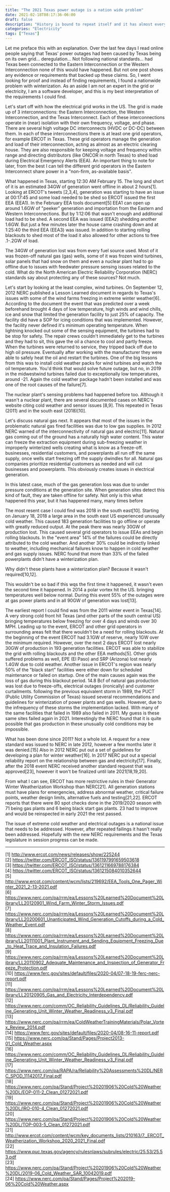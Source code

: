 ```yaml
---
title: "The 2021 Texas power outage is a nation wide problem"
date: 2021-02-18T08:17:36-06:00
draft: false
description: "History is bound to repeat itself and it has almost every year"
categories: "Electricity"
tags: ["Texas"]
---
```


Let me preface this with an explanation. Over the last few days I read online people saying that Texas' power outages had been caused by Texas being on its own grid... deregulation... Not following national standards...  had Texas been connected to the Eastern Interconnection or the Western Interconnection none of this would have happened. But not one post shows any evidence or requirements that backed up these claims. So, I went looking for proof and instead of finding requirements, I found a nationwide problem with winterization. As an aside I am not an expert in the grid or electricity, I am a software developer, and this is my best interpretation of the requirements I could find. 

Let's start off with how the electrical grid works in the US. The grid is made up of 3 interconnections: the Eastern Interconnection, the Western Interconnection, and the Texas Interconnect. Each of these interconnections operate in (near) isolation with their own frequency, voltage, and phase. There are several high voltage DC interconnects (HVDC or DC-DC) between them. In each of these interconnections there is at least one grid operators, for example ERCOT in Texas. These grid operators manage the generation and load of their interconnection, acting as almost as an electric clearing house. They are also responsible for keeping voltage and frequency within range and directing distributors (like ONCOR in north Texas) to shed load during Electrical Emergency Alerts (EEA). An important thing to note for later, from the best I can tell the different grid operators in the Eastern Interconnect share power in a "non-firm, as-available basis". 

What happened in Texas, starting 12:30 AM February 15. The long and short of it is an estimated 34GW of generation went offline in about 2 hours[1]. Looking at ERCOT's tweets [2,3,4], generation was starting to have an issue at 00:17:45 and some load needed to be shed so ERCOT issued the first EEA (EEA1). In the February EEA tools document[5] EEA1 can open up around 1.6GW of "peeker" generation and importation from the Eastern and Western Interconnections. But by 1:12:06 that wasn't enough and additional load had to be shed.  A second EEA was issued (EEA2) shedding another 1.6GW. But just a few minutes later the house came crashing down and at 1:25:40 the third EEA (EEA3) was issued. In addition to starting rolling blackouts to shed most of the load it also allowed for other actions to free .1-.2GW of load. 

The 34GW of generation lost was from every fuel source used. Most of it was frozen-off natural gas (gas) wells, some of it was frozen wind turbines, solar panels that had snow on them and even a nuclear plant had to go offline due to issues with feedwater pressure sensing issues related to the cold. 
What do the North American Electric Reliability Corporation (NERC) standards say about protecting any of these sources? Not much. 

Let's start by looking at the least complex, wind turbines. On September 12, 2012 NERC published a Lesson Learned document in regards to Texas's issues with some of the wind farms freezing in extreme winter weather[6]. According to the document the event that was predicted over a week beforehand brought 4 days of low temperature, high winds and wind chills, ice and snow that limited the generation facility to just 25% of capacity. The facility did have a SOP for icing conditions that was implemented. However, the facility never defined it's minimum operating temperature. When lightning knocked out some of the sensing equipment, the turbines had to be stop for safety. The repair crews couldn't immediately get to the turbines and they had to sit, this gave the oil a chance to cool and partly freeze. When the turbines were returned to service, they tripped back off due to high oil pressure. Eventually after working with the manufacturer they were able to safely heat the oil and restart the turbines. One of the big lessons from this was to install cold weather packs for wind turbines and watch the oil temperature. You'd think that would solve future outage, but no, in 2019 in the midwestwind turbines failed due to exceptionally low temperatures, around -21. Again the cold weather package hadn't been installed and was one of the root causes of the failure[7].

The nuclear plant's sensing problems had happened before too. Although it wasn't a nuclear plant, there are several documented cases on NERC's website citing cold weather and sensor issues [8,9]. This repeated in Texas (2011) and in the south east (2018)[10]. 

Let's discuss natural gas next. It appears that most of the issues in the problematic natural gas fired facilities was due to low gas supplies. In 2012 NERC warned of the interconnectivity of natural gas and electric[11]. Natural gas coming out of the ground has a naturally high water content. This water can freeze the extraction equipment during sub-freezing weather in improperly winterized wells creating what is know as a freeze-off. businesses, residential customers, and powerplants all run off the same supply, once wells start freezing off the supply dwindles for all. Natural gas companies prioritize residential customers as needed and will cut businesses and powerplants. This obviously creates issues in electrical generation. 

In this latest case, much of the gas generation loss was due to under pressure conditions at the generation site. When generation sites detect this kind of fault, they are taken offline for safety. Not only is this what happened this year, but it has happened many, many times before

The most resent case I could find was 2018 in the south east[10]. Starting on January 18, 2018 a large area in the south east US experienced unusually cold weather. This caused 183 generation facilities to go offline or operate with greatly reduced output. At the peak there was nearly 30GW of production lost. This caused several grid operators to issue EEAs and begin rolling blackouts. In the "event area" 14% of the failures could be directly attributed to the cold weather. And another 30% could be indirectly linked to weather, including mechanical failures know to happen in cold weather and gas supply issues. NERC found that more than 33% of the failed powerplants didn't have a winterization plan. 

Why didn't these plants have a winterization plan? Because it wasn't required[10,12].

This wouldn't be so bad if this wqs the first time it happened, it wasn't even the second time it happened. In 2014 a polar vortex hit the US. bringing temperatures well below normal. During this event 55% of the outages were at gas power plants and in all 90GW of generation was lost[13]. 

The earliest report I could find was from the 2011 winter event in Texas[14]. A very strong cold front hit Texas (and other parts of the south central US) bringing temperatures below freezing for over 4 days and winds over 30 MPH. Leading up to the event, ERCOT and other grid operators in surrounding areas felt that there wouldn't be a need for rolling blackouts. At the beginning of the event ERCOT had 3.1GW of reserve, nearly 1GW over the minimum required. However, over the next 2 days ERCOT lost nearly 30GW of production in 193 generation facilities. ERCOT was able to stabilize the grid with rolling blackouts and the other EEA methods[5]. Other grids suffered problems as well, EPE (El Paso) and SRP (Arizona) lost nearly 1.4GW due to cold weather. Another issue in ERCOT's region was nearly 50% of the "black start" facilities were either down for scheduled maintenance or failed on startup. One of the main causes again was the loss of gas during this blackout period. 14.8 Bcf of natural gas production was lost due to freeze-offs, electrical outages (ironically) and customer curtailments. following the previous equivalent storm in 1989, the PUCT (Public Utility Commission of Texas) issued several recommendations and guidelines for winterization of power plants and gas wells. However, due to the infrequency of these storms the implementation lacked. With many of the same facilities that failed in 1989 also failed in 2011.  My guess is these same sites failed again in 2021. Interestingly the NERC found that it is quite possible that gas production in these unusually cold conditions may be impossible.

What has been done since 2011? Not a whole lot. A request for a new standard was issued to NERC in late 2012, however a few months later it was denied.[15] Also in 2012 NERC put out a set of guidelines for developing a plan for winter weather[16]. In 2017 NERC put out a special reliability report on the relationship between gas and electricity[17]. Finally, after the 2018 event NERC received another standard request that was approved[23], however it won't be finalized until late 2021[18,19,20]. 

From what I can see, ERCOT has more restrictive rules in their Generator Winter Weatherization Workshop than NERC[21]. All generation stations must have plans for emergencies, address abnormal weather, critical failure points, weather design limits, alternative fuels and testing[21,22]. ERCOT reports that there were 80 spot checks done in the 2019/2020 season with 71 being gas plants and 6 being black start gas plants. 23 had to improve and would be reinspected in early 2021 the rest passed.  

The issue of extreme cold weather and electrical outages is a national issue that needs to be addressed. However, after repeated failings it hasn't really been addressed. Hopefully with the new NERC requirements and the Texas legislature in session progress can be made.

---

[1] http://www.ercot.com/news/releases/show/225244  
[2] https://twitter.com/ERCOT_ISO/status/1361197991659503618  
[3] https://twitter.com/ERCOT_ISO/status/1361211669788176384  
[4] https://twitter.com/ERCOT_ISO/status/1361215084010352644  
[5] http://www.ercot.com/content/wcm/lists/219692/EEA_Tools_One_Pager_Winter_2021_2-13-2021.pdf  
[6] https://www.nerc.com/pa/rrm/ea/Lessons%20Learned%20Document%20Library/LL20120901_Wind_Farm_Winter_Storm_Issues.pdf  
[7] https://www.nerc.com/pa/rrm/ea/Lessons%20Learned%20Document%20Library/LL20200601_Unanticipated_Wind_Generation_Cutoffs_during_a_Cold_Weather_Event.pdf  
[8] https://www.nerc.com/pa/rrm/ea/Lessons%20Learned%20Document%20Library/LL20111001_Plant_Instrument_and_Sending_Equipment_Freezing_Due_to_Heat_Trace_and_Insulation_Failures.pdf  
[9] https://www.nerc.com/pa/rrm/ea/Lessons%20Learned%20Document%20Library/LL20110902_Adequate_Maintenance_and_Inspection_of_Generator_Freeze_Protection.pdf  
[10] https://www.ferc.gov/sites/default/files/2020-04/07-18-19-ferc-nerc-report.pdf  
[11] https://www.nerc.com/pa/rrm/ea/Lessons%20Learned%20Document%20Library/LL20120905_Gas_and_Electricity_Interdependency.pdf  
[12] https://www.nerc.com/comm/OC_Reliability_Guidelines_DL/Reliability_Guideline_Generating_Unit_Winter_Weather_Readiness_v3_Final.pdf  
[13] https://www.nerc.com/pa/rrm/ea/ColdWeatherTrainingMaterials/Polar_Vortex_Review_2014.pdf  
[14] https://www.ferc.gov/sites/default/files/2020-04/08-16-11-report.pdf  
[15] https://www.nerc.com/pa/Stand/Pages/Project2013-01_Cold_Weather.aspx  
[16] https://www.nerc.com/comm/OC_Reliability_Guidelines_DL/Reliability_Guideline_Generating_Unit_Winter_Weather_Readiness_v3_Final.pdf  
[17] https://www.nerc.com/pa/RAPA/ra/Reliability%20Assessments%20DL/NERC_SPOD_11142017_Final.pdf  
[18] https://www.nerc.com/pa/Stand/Project%20201906%20Cold%20Weather%20DL/EOP-011-2_Clean_01272021.pdf  
[19] https://www.nerc.com/pa/Stand/Project%20201906%20Cold%20Weather%20DL/IRO-010-4_Clean_01272021.pdf  
[20] https://www.nerc.com/pa/Stand/Project%20201906%20Cold%20Weather%20DL/TOP-003-5_Clean_01272021.pdf  
[21] http://www.ercot.com/content/wcm/key_documents_lists/210163/7._ERCOT_Weatherization_Workshop_2020_2021_Final.pdf  
[22] https://www.puc.texas.gov/agency/rulesnlaws/subrules/electric/25.53/25.53.pdf   
[23] https://www.nerc.com/pa/Stand/Project%20201906%20Cold%20Weather%20DL/2019-06_Cold_Weather_SAR_10042019.pdf  
[24] https://www.nerc.com/pa/Stand/Pages/Project%202019-06%20Cold%20Weather.aspx